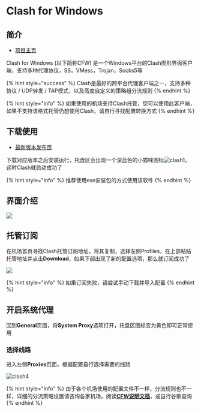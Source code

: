 # Clash for Windows

## 简介

* [项目主页](https://github.com/Fndroid/clash_for_windows_pkg)

Clash for Windows \(以下简称CFW\) 是一个Windows平台的Clash图形界面客户端，支持多种代理协议，SS，VMess，Trojan，Socks5等

{% hint style="success" %}
Clash是最好的跨平台代理客户端之一，支持多种协议 / UDP转发 / TAP模式，以及高度自定义的策略组分流规则
{% endhint %}

{% hint style="info" %}
如果使用的机场支持Clash托管，您可以使用此客户端，如果不支持该格式托管仍想使用Clash，请自行寻找配置转换方式
{% endhint %}

## 下载使用

* [最新版本发布页](https://github.com/Fndroid/clash_for_windows_pkg/releases)

下载对应版本之后安装运行，托盘区会出现一个深蓝色的小猫咪图标![clash1](https://cdn.jsdelivr.net/gh/EYW-015/Oculus-guide-China/clash/clash1.png)，这时Clash就启动成功了

{% hint style="info" %}
推荐使用exe安装包的方式使用该软件
{% endhint %}

## 界面介绍

![](https://cdn.jsdelivr.net/gh/EYW-015/Oculus-guide-China/clash/clash2.png)

## 托管订阅

在机场首页寻找Clash托管订阅地址，将其复制，选择左侧Profiles，在上部粘贴托管地址并点击**Download**，如果下部出现了新的配置选项，那么就订阅成功了

![](https://cdn.jsdelivr.net/gh/EYW-015/Oculus-guide-China/clash/clash3.png)

{% hint style="info" %}
如果订阅失败，请尝试手动下载并导入配置
{% endhint %}

## 开启系统代理

回到**General**页面，将**System Proxy**选项打开，托盘区图标变为黄色即可正常使用

### 选择线路

进入左侧**Proxies**页面，根据配置自行选择需要的线路

![clash4](https://cdn.jsdelivr.net/gh/EYW-015/Oculus-guide-China/clash/clash4.png)

{% hint style="info" %}
由于各个机场使用的配置文件不一样，分流规则也不一样，详细的分流策略设置请咨询各家机场，阅读[**CFW说明文档**](https://docs.cfw.lbyczf.com/)，或自行谷歌查询
{% endhint %}

